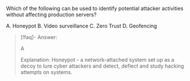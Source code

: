 
Which of the following can be used to identify potential attacker activities without affecting production servers?

A. Honeypot 
B. Video surveillance
C. Zero Trust 
D. Geofencing

> [!faq]- Answer: 
> 
> A 
> 
> Explanation: Honeypot - a network-attached system set up as a decoy to lure cyber attackers and detect, deflect and study hacking attempts on systems.

